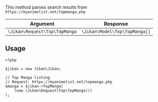 This method parses search results from `https://myanimelist.net/topmanga.php`

| Argument | Response |
| -------- | -------- |
| `\Jikan\Request\Top\TopManga` | `\Jikan\Model\Top\TopManga[]` |

## Usage
```
<?php

$jikan = new Jikan\Jikan;

// Top Manga listing
// Request: https://myanimelist.net/topmanga.php
$manga = $jikan->TopManga(
    (new \Jikan\Request\Top\TopManga())
);
```

[^1]: Request: [\Jikan\Request\Top\TopManga](/objects/request/top/manga.md)
[^2]: Model: [\Jikan\Model\Top\TopManga](/objects/model/top/manga.md)